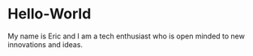 # Hello-World

My name is Eric and I am a tech enthusiast who is open minded to new innovations and ideas.
